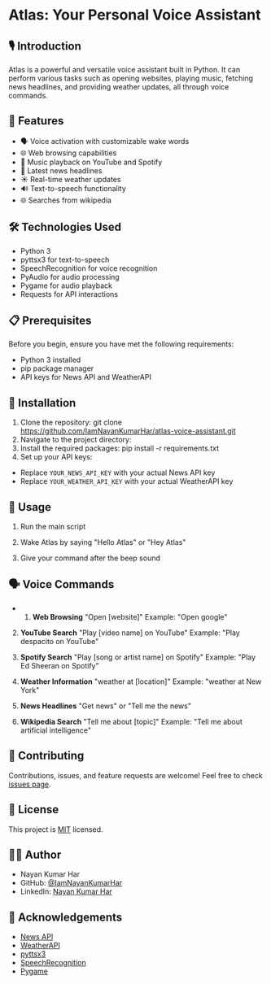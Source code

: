 # Atlas: Your Personal Voice Assistant

## 🎙️ Introduction

Atlas is a powerful and versatile voice assistant built in Python. It can perform various tasks such as opening websites, playing music, fetching news headlines, and providing weather updates, all through voice commands.

## 🌟 Features

- 🗣️ Voice activation with customizable wake words
- 🌐 Web browsing capabilities
- 🎵 Music playback on YouTube and Spotify
- 📰 Latest news headlines
- ☀️ Real-time weather updates
- 🔊 Text-to-speech functionality
- 🌐 Searches from wikipedia

## 🛠️ Technologies Used

- Python 3
- pyttsx3 for text-to-speech
- SpeechRecognition for voice recognition
- PyAudio for audio processing
- Pygame for audio playback
- Requests for API interactions

## 📋 Prerequisites

Before you begin, ensure you have met the following requirements:

- Python 3 installed
- pip package manager
- API keys for News API and WeatherAPI

## 🚀 Installation

1. Clone the repository: git clone https://github.com/IamNayanKumarHar/atlas-voice-assistant.git
2. Navigate to the project directory:
3. Install the required packages: pip install -r requirements.txt
4. Set up your API keys:
- Replace `YOUR_NEWS_API_KEY` with your actual News API key
- Replace `YOUR_WEATHER_API_KEY` with your actual WeatherAPI key

## 🎯 Usage

1. Run the main script

2. Wake Atlas by saying "Hello Atlas" or "Hey Atlas"

3. Give your command after the beep sound

## 🗣️ Voice Commands

- 1. **Web Browsing**
    "Open [website]"
     Example: "Open google"

2. **YouTube Search**
    "Play [video name] on YouTube"
     Example: "Play despacito on YouTube"

3. **Spotify Search**
    "Play [song or artist name] on Spotify"
     Example: "Play Ed Sheeran on Spotify"

4. **Weather Information**
    "weather at [location]"
     Example: "weather at New York"

5. **News Headlines**
    "Get news" or "Tell me the news"

6. **Wikipedia Search**
    "Tell me about [topic]"
     Example: "Tell me about artificial intelligence"

## 🤝 Contributing

Contributions, issues, and feature requests are welcome! Feel free to check [issues page](https://github.com/IamNayanKumarHar/atlas-voice-assistant/issues).

## 📝 License

This project is [MIT](https://choosealicense.com/licenses/mit/) licensed.

## 👨‍💻 Author

- Nayan Kumar Har
- GitHub: [@IamNayanKumarHar](https://github.com/IamNayanKumarHar)
- LinkedIn: [Nayan Kumar Har](https://linkedin.com/in/nayan-kumar-har-0a35a2323/)

## 🙏 Acknowledgements

- [News API](https://newsapi.org/)
- [WeatherAPI](https://www.weatherapi.com/)
- [pyttsx3](https://pypi.org/project/pyttsx3/)
- [SpeechRecognition](https://pypi.org/project/SpeechRecognition/)
- [Pygame](https://www.pygame.org/)
 
